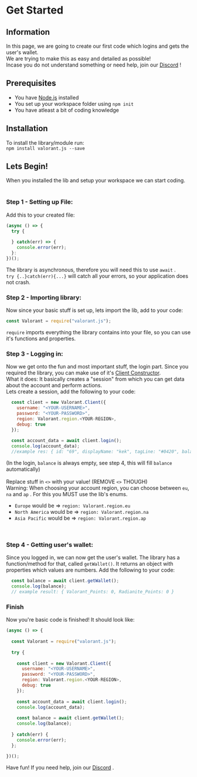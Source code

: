 # Get Started

## Information
In this page, we are going to create our first code which logins and gets the user's wallet.\
We are trying to make this as easy and detailed as possible!\
Incase you do not understand something or need help, join our [Discord](https://discord.gg/q37Dfyn) !

## Prerequisites

* You have [Node.js](https://nodejs.org/) installed
* You set up your workspace folder using `npm init`
* You have atleast a bit of coding knowledge

## Installation
To install the library/module run:\
`npm install valorant.js --save`

## Lets Begin!
When you installed the lib and setup your workspace we can start coding.\
</br>

### Step 1 - Setting up File:
Add this to your created file:
```js
(async () => {
  try {
    
  } catch(err) => {
    console.error(err);
  }:
})();
```
The library is asynchronous, therefore you will need this to use `await` .\
`try {..}catch(err){...}` will catch all your errors, so your application does not crash.
</br>

### Step 2 - Importing library:
Now since your basic stuff is set up, lets import the lib, add to your code:
```js
const Valorant = require("valorant.js");
```
`require` imports everything the library contains into your file, so you can use it's functions and properties.
</br>

### Step 3 - Logging in:
Now we get onto the fun and most important stuff, the login part. Since you required the library, you can make use of it's [Client Constructor](https://valorant-js.stoplight.io/docs/valorant-js/docs/client/Constructor.md).\
What it does: It basically creates a "session" from which you can get data about the account and perform actions.\
Lets create a session, add the following to your code:
```js
  const client = new Valorant.Client({
    username: "<YOUR-USERNAME>",
    password: "<YOUR-PASSWORD>",
    region: Valorant.region.<YOUR-REGION>,
    debug: true
  });
    
  const account_data = await client.login();
  console.log(account_data);
  //example res: { id: "69", displayName: "kek", tagLine: "#0420", balance: {} }
```
(In the login, `balance` is always empty, see step 4, this will fill `balance` automatically)\
</br>
Replace stuff in `<>` with your value! (REMOVE `<>` THOUGH)\
Warning: When choosing your account region, you can choose between `eu`, `na` and `ap` . For this you MUST use the lib's enums.
* `Europe` would be => `region: Valorant.region.eu`
* `North America` would be => `region: Valorant.region.na`
* `Asia Pacific` would be => `region: Valorant.region.ap`
</br>

### Step 4 - Getting user's wallet:
Since you logged in, we can now get the user's wallet.
The library has a function/method for that, called `getWallet()`. It returns an object with properties which values are numbers.
Add the following to your code:
```js
  const balance = await client.getWallet();
  console.log(balance);
  // example result: { Valorant_Points: 0, Radianite_Points: 0 }
```

### Finish
Now you're basic code is finished! It should look like:
```js
(async () => {
  
  const Valorant = require("valorant.js");
  
  try {
  
    const client = new Valorant.Client({
      username: "<YOUR-USERNAME>",
      password: "<YOUR-PASSWORD>",
      region: Valorant.region.<YOUR-REGION>,
      debug: true
    });
    
    const account_data = await client.login();
    console.log(account_data);
    
    const balance = await client.getWallet();
    console.log(balance);
    
  } catch(err) {
    console.error(err);
  };
  
})();
```
Have fun! If you need help, join our [Discord](https://discord.gg/q37Dfyn) .

